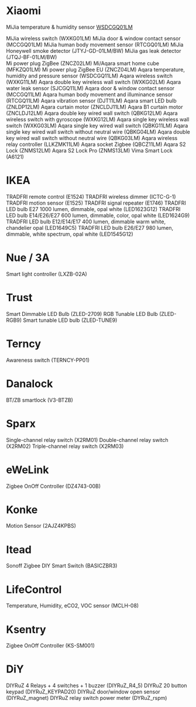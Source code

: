 # Xiaomi 

MiJia temperature & humidity sensor [WSDCGQ01LM](/WSDCGQ01LM.md])

MiJia wireless switch (WXKG01LM)
MiJia door & window contact sensor (MCCGQ01LM)
MiJia human body movement sensor (RTCGQ01LM)
MiJia Honeywell smoke detector (JTYJ-GD-01LM/BW)
MiJia gas leak detector (JTQJ-BF-01LM/BW)  
Mi power plug ZigBee (ZNCZ02LM)
Mi/Aqara smart home cube (MFKZQ01LM)
Mi power plug ZigBee EU (ZNCZ04LM)
Aqara temperature, humidity and pressure sensor (WSDCGQ11LM)
Aqara wireless switch (WXKG11LM)
Aqara double key wireless wall switch (WXKG02LM)
Aqara water leak sensor (SJCGQ11LM)
Aqara door & window contact sensor (MCCGQ11LM)
Aqara human body movement and illuminance sensor (RTCGQ11LM)
Aqara vibration sensor (DJT11LM)
Aqara smart LED bulb (ZNLDP12LM)
Aqara curtain motor (ZNCLDJ11LM)
Aqara B1 curtain motor (ZNCLDJ12LM)
Aqara double key wired wall switch (QBKG12LM)
Aqara wireless switch with gyroscope (WXKG12LM)
Aqara single key wireless wall switch (WXKG03LM)
Aqara single key wired wall switch (QBKG11LM)
Aqara single key wired wall switch without neutral wire (QBKG04LM)
Aqara double key wired wall switch without neutral wire (QBKG03LM)
Aqara wireless relay controller (LLKZMK11LM)
Aqara socket Zigbee (QBCZ11LM)
Aqara S2 Lock (ZNMS12LM)
Aqara S2 Lock Pro (ZNMS13LM)
Vima Smart Lock (A6121)

# IKEA 
TRADFRI remote control (E1524)
TRADFRI wireless dimmer (ICTC-G-1)
TRADFRI motion sensor (E1525)
TRADFRI signal repeater (E1746)
TRADFRI LED bulb E27 1000 lumen, dimmable, opal white (LED1623G12)
TRADFRI LED bulb E14/E26/E27 600 lumen, dimmable, color, opal white (LED1624G9)         
TRADFRI LED bulb E12/E14/E17 400 lumen, dimmable warm white, chandelier opal (LED1649C5)
TRADFRI LED bulb E26/E27 980 lumen, dimmable, white spectrum, opal white (LED1545G12)

# Nue / 3A
Smart light controller (LXZB-02A)

# Trust 
Smart Dimmable LED Bulb (ZLED-2709)
RGB Tunable LED Bulb (ZLED-RGB9)
Smart tunable LED bulb (ZLED-TUNE9)

# Terncy 
Awareness switch (TERNCY-PP01)

# Danalock 
BT/ZB smartlock (V3-BTZB)

#  Sparx 
Single-channel relay switch (X2RM01)
Double-channel relay switch (X2RM02)
Triple-channel relay switch (X2RM03)

# eWeLink 
Zigbee OnOff Controller (DZ4743-00B)

# Konke 
Motion Sensor (2AJZ4KPBS)

# Itead 
Sonoff Zigbee DIY Smart Switch (BASICZBR3)

#  LifeControl 
Temperature, Humidity, eCO2, VOC sensor (MCLH-08)

#  Ksentry 
Zigbee OnOff Controller (KS-SM001)

#  DiY 
DIYRuZ 4 Relays + 4 switches + 1 buzzer (DIYRuZ_R4_5)
DIYRuZ 20 button keypad (DIYRuZ_KEYPAD20)
DIYRuZ door/window open sensor (DIYRuZ_magnet)
DIYRuZ relay switch power meter (DYRuZ_rspm)
